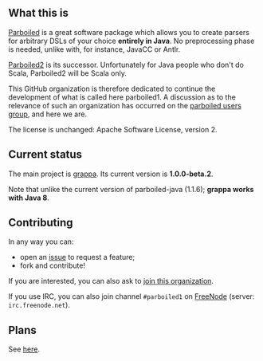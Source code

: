 ## What this is

[Parboiled](https://github.com/sirthias/parboiled) is a great software package which allows you to
create parsers for arbitrary DSLs of your choice **entirely in Java**. No preprocessing phase is
needed, unlike with, for instance, JavaCC or Antlr.

[Parboiled2](https://github.com/sirthias/parboiled2) is its successor. Unfortunately for Java people
who don't do Scala, Parboiled2 will be Scala only.

This GitHub organization is therefore dedicated to continue the development of
what is called here parboiled1. A discussion as to the relevance of such an
organization has occurred on the [parboiled users
group](http://users.parboiled.org/Parboiled-quot-1-quot-status-as-of-today-Possibility-of-a-fork-td4024289.html),
and here we are.

The license is unchanged: Apache Software License, version 2.

## Current status

The main project is [grappa](https://github.com/fge/grappa). Its current version is
**1.0.0-beta.2**.

Note that unlike the current version of parboiled-java (1.1.6); **grappa works with Java 8**.

## Contributing

In any way you can:

* open an [issue](https://github.com/parboiled1/grappa/issues) to request a feature;
* fork and contribute!

If you are interested, you can also ask to [join this organization](https://github.com/parboiled1).

If you use IRC, you can also join channel `#parboiled1` on [FreeNode](http://freenode.net) (server:
`irc.freenode.net`).

## Plans

See [here](https://github.com/parboiled1/grappa/wiki).
